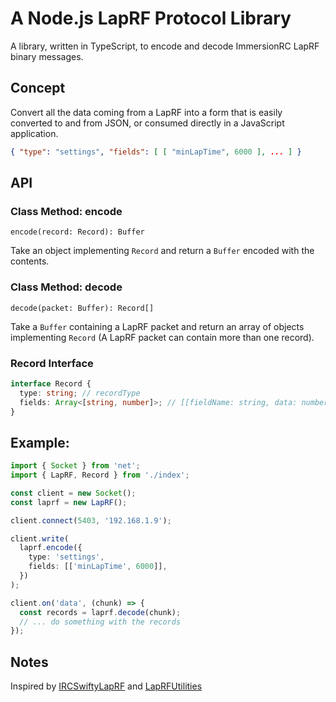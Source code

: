 # A Node.js LapRF Protocol Library

A library, written in TypeScript, to encode and decode ImmersionRC LapRF binary messages.

## Concept

Convert all the data coming from a LapRF into a form that is easily converted to
and from JSON, or consumed directly in a JavaScript application.

```json
{ "type": "settings", "fields": [ [ "minLapTime", 6000 ], ... ] }
```

## API

### Class Method: encode

`encode(record: Record): Buffer`

Take an object implementing `Record` and return a `Buffer` encoded with the contents.

### Class Method: decode

`decode(packet: Buffer): Record[]`

Take a `Buffer` containing a LapRF packet and return an array of objects implementing
`Record` (A LapRF packet can contain more than one record).

### Record Interface

```typescript
interface Record {
  type: string; // recordType
  fields: Array<[string, number]>; // [[fieldName: string, data: number], ...]
}
```

## Example:

```typescript
import { Socket } from 'net';
import { LapRF, Record } from './index';

const client = new Socket();
const laprf = new LapRF();

client.connect(5403, '192.168.1.9');

client.write(
  laprf.encode({
    type: 'settings',
    fields: [['minLapTime', 6000]],
  })
);

client.on('data', (chunk) => {
  const records = laprf.decode(chunk);
  // ... do something with the records
});
```

## Notes

Inspired by [IRCSwiftyLapRF](https://github.com/hydrafpv/irc-swifty-laprf) and
[LapRFUtilities](https://github.com/ImmersionRC/LapRFUtilities)
